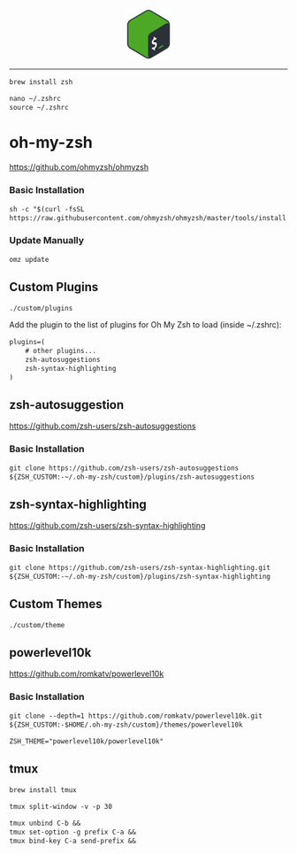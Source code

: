 <div align="center">
	<img src="shell_logo.png" width="80"/>
</div>

___

```
brew install zsh
```

```
nano ~/.zshrc
source ~/.zshrc
```

# oh-my-zsh
https://github.com/ohmyzsh/ohmyzsh

### Basic Installation
```
sh -c "$(curl -fsSL https://raw.githubusercontent.com/ohmyzsh/ohmyzsh/master/tools/install.sh)"
```

### Update Manually
```
omz update
```

## Custom Plugins
```
./custom/plugins
```

Add the plugin to the list of plugins for Oh My Zsh to load (inside ~/.zshrc):
```
plugins=( 
    # other plugins...
    zsh-autosuggestions
    zsh-syntax-highlighting
)

```

## zsh-autosuggestion
https://github.com/zsh-users/zsh-autosuggestions

### Basic Installation
```
git clone https://github.com/zsh-users/zsh-autosuggestions ${ZSH_CUSTOM:-~/.oh-my-zsh/custom}/plugins/zsh-autosuggestions
```

## zsh-syntax-highlighting
https://github.com/zsh-users/zsh-syntax-highlighting

### Basic Installation
```
git clone https://github.com/zsh-users/zsh-syntax-highlighting.git ${ZSH_CUSTOM:-~/.oh-my-zsh/custom}/plugins/zsh-syntax-highlighting
```


## Custom Themes
```
./custom/theme
```

## powerlevel10k
https://github.com/romkatv/powerlevel10k

### Basic Installation
```
git clone --depth=1 https://github.com/romkatv/powerlevel10k.git ${ZSH_CUSTOM:-$HOME/.oh-my-zsh/custom}/themes/powerlevel10k
```
```
ZSH_THEME="powerlevel10k/powerlevel10k"
```

## tmux

```
brew install tmux
```

```
tmux split-window -v -p 30
```

```
tmux unbind C-b &&
tmux set-option -g prefix C-a &&
tmux bind-key C-a send-prefix &&
```
